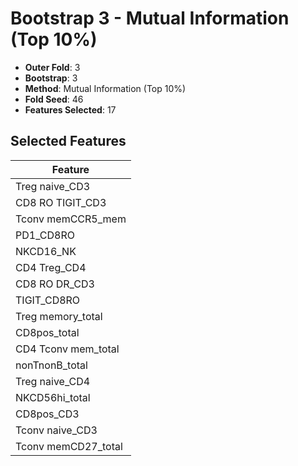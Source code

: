 # Bootstrap 3 - Mutual Information (Top 10%)

- **Outer Fold**: 3
- **Bootstrap**: 3
- **Method**: Mutual Information (Top 10%)
- **Fold Seed**: 46
- **Features Selected**: 17

## Selected Features

| Feature |
|---------|
| Treg naive_CD3 |
| CD8 RO TIGIT_CD3 |
| Tconv memCCR5_mem |
| PD1_CD8RO |
| NKCD16_NK |
| CD4 Treg_CD4 |
| CD8 RO DR_CD3 |
| TIGIT_CD8RO |
| Treg memory_total |
| CD8pos_total |
| CD4 Tconv mem_total |
| nonTnonB_total |
| Treg naive_CD4 |
| NKCD56hi_total |
| CD8pos_CD3 |
| Tconv naive_CD3 |
| Tconv memCD27_total |
